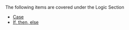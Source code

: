 The following items are covered under the Logic Section

- [Case](/Logic/Case.md)
- [If, then, else](/Logic/If-Then-Else.md)
